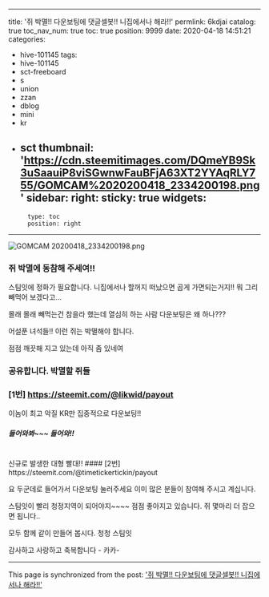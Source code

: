 
---
title: '쥐 박멸!!  다운보팅에  댓글셀봇!! 니집에서나 해라!!'
permlink: 6kdjai
catalog: true
toc_nav_num: true
toc: true
position: 9999
date: 2020-04-18 14:51:21
categories:
- hive-101145
tags:
- hive-101145
- sct-freeboard
- s
- union
- zzan
- dblog
- mini
- kr
- sct
thumbnail: 'https://cdn.steemitimages.com/DQmeYB9Sk3uSaauiP8viSGwnwFauBFjA63XT2YYAqRLY755/GOMCAM%2020200418_2334200198.png'
sidebar:
    right:
        sticky: true
widgets:
    -
        type: toc
        position: right
---


![GOMCAM 20200418_2334200198.png](https://cdn.steemitimages.com/DQmeYB9Sk3uSaauiP8viSGwnwFauBFjA63XT2YYAqRLY755/GOMCAM%2020200418_2334200198.png)

### 쥐 박멸에 동참해 주세여!!

스팀잇에 정화가 필요합니다.
니집에서나 할꺼지 떠났으면 곱게 가면되는거지!!
뭐 그리 빼먹어 보겠다고...

몰래 몰래 빼먹는건 참을라 했는데
열심히 하는 사람 다운보팅은 왜 하나???

어설푼 녀석들!!
이런 쥐는 박멸해야 합니다. 

점점 깨끗해 지고 있는데 아직 좀 있네여

### 공유합니다.  박멸할 쥐들
### [1번] https://steemit.com/@likwid/payout
이놈이 최고 악질 
KR만 집중적으로 다운보팅!!  
##### 들어와봐~~~  들어와!! 
<br>
신규로 발생한 대형 빨대!!
#### [2번]  https://steemit.com/@timetickertickin/payout

요 두군데로 들어가서 다운보팅 눌러주세요
이미 많은 분들이 참여해 주시고 계십니다. 

스팀잇이 빨리 청정지역이 되어야지~~~~
점점 좋아지고 있습니다. 
쥐 몇마리 더 잡으면 됩니다..


모두 함께 같이 만들어 봅시다.  청청 스팀잇

감사하고 사랑하고 축복합니다 - 카카-

- - -

This page is synchronized from the post: ['쥐 박멸!!  다운보팅에  댓글셀봇!! 니집에서나 해라!!'](https://steemit.com/@kibumh/6kdjai)
